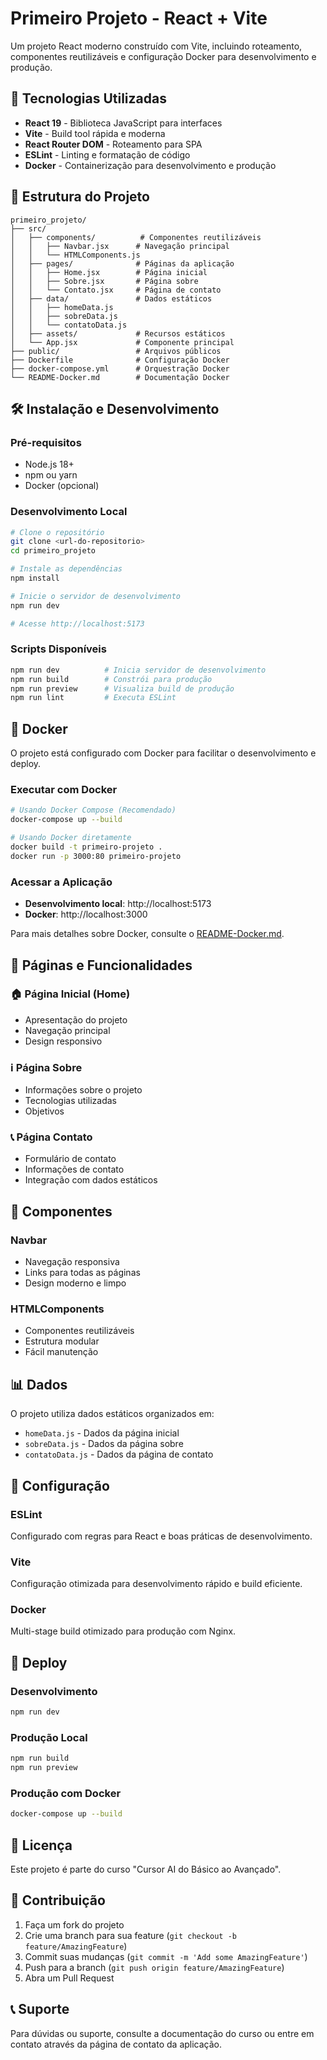 # Primeiro Projeto - React + Vite

Um projeto React moderno construído com Vite, incluindo roteamento, componentes reutilizáveis e configuração Docker para desenvolvimento e produção.

## 🚀 Tecnologias Utilizadas

- **React 19** - Biblioteca JavaScript para interfaces
- **Vite** - Build tool rápida e moderna
- **React Router DOM** - Roteamento para SPA
- **ESLint** - Linting e formatação de código
- **Docker** - Containerização para desenvolvimento e produção

## 📁 Estrutura do Projeto

```
primeiro_projeto/
├── src/
│   ├── components/          # Componentes reutilizáveis
│   │   ├── Navbar.jsx      # Navegação principal
│   │   └── HTMLComponents.js
│   ├── pages/              # Páginas da aplicação
│   │   ├── Home.jsx        # Página inicial
│   │   ├── Sobre.jsx       # Página sobre
│   │   └── Contato.jsx     # Página de contato
│   ├── data/               # Dados estáticos
│   │   ├── homeData.js
│   │   ├── sobreData.js
│   │   └── contatoData.js
│   ├── assets/             # Recursos estáticos
│   └── App.jsx             # Componente principal
├── public/                 # Arquivos públicos
├── Dockerfile              # Configuração Docker
├── docker-compose.yml      # Orquestração Docker
└── README-Docker.md        # Documentação Docker
```

## 🛠️ Instalação e Desenvolvimento

### Pré-requisitos
- Node.js 18+ 
- npm ou yarn
- Docker (opcional)

### Desenvolvimento Local

```bash
# Clone o repositório
git clone <url-do-repositorio>
cd primeiro_projeto

# Instale as dependências
npm install

# Inicie o servidor de desenvolvimento
npm run dev

# Acesse http://localhost:5173
```

### Scripts Disponíveis

```bash
npm run dev          # Inicia servidor de desenvolvimento
npm run build        # Constrói para produção
npm run preview      # Visualiza build de produção
npm run lint         # Executa ESLint
```

## 🐳 Docker

O projeto está configurado com Docker para facilitar o desenvolvimento e deploy.

### Executar com Docker

```bash
# Usando Docker Compose (Recomendado)
docker-compose up --build

# Usando Docker diretamente
docker build -t primeiro-projeto .
docker run -p 3000:80 primeiro-projeto
```

### Acessar a Aplicação
- **Desenvolvimento local**: http://localhost:5173
- **Docker**: http://localhost:3000

Para mais detalhes sobre Docker, consulte o [README-Docker.md](./README-Docker.md).

## 📄 Páginas e Funcionalidades

### 🏠 Página Inicial (Home)
- Apresentação do projeto
- Navegação principal
- Design responsivo

### ℹ️ Página Sobre
- Informações sobre o projeto
- Tecnologias utilizadas
- Objetivos

### 📞 Página Contato
- Formulário de contato
- Informações de contato
- Integração com dados estáticos

## 🎨 Componentes

### Navbar
- Navegação responsiva
- Links para todas as páginas
- Design moderno e limpo

### HTMLComponents
- Componentes reutilizáveis
- Estrutura modular
- Fácil manutenção

## 📊 Dados

O projeto utiliza dados estáticos organizados em:
- `homeData.js` - Dados da página inicial
- `sobreData.js` - Dados da página sobre
- `contatoData.js` - Dados da página de contato

## 🔧 Configuração

### ESLint
Configurado com regras para React e boas práticas de desenvolvimento.

### Vite
Configuração otimizada para desenvolvimento rápido e build eficiente.

### Docker
Multi-stage build otimizado para produção com Nginx.

## 🚀 Deploy

### Desenvolvimento
```bash
npm run dev
```

### Produção Local
```bash
npm run build
npm run preview
```

### Produção com Docker
```bash
docker-compose up --build
```

## 📝 Licença

Este projeto é parte do curso "Cursor AI do Básico ao Avançado".

## 🤝 Contribuição

1. Faça um fork do projeto
2. Crie uma branch para sua feature (`git checkout -b feature/AmazingFeature`)
3. Commit suas mudanças (`git commit -m 'Add some AmazingFeature'`)
4. Push para a branch (`git push origin feature/AmazingFeature`)
5. Abra um Pull Request

## 📞 Suporte

Para dúvidas ou suporte, consulte a documentação do curso ou entre em contato através da página de contato da aplicação.
